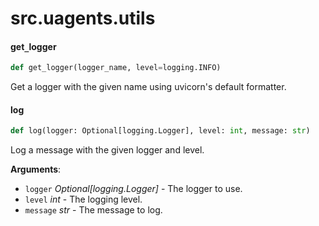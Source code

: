 <a id="src.uagents.utils"></a>

# src.uagents.utils

<a id="src.uagents.utils.get_logger"></a>

#### get`_`logger

```python
def get_logger(logger_name, level=logging.INFO)
```

Get a logger with the given name using uvicorn's default formatter.

<a id="src.uagents.utils.log"></a>

#### log

```python
def log(logger: Optional[logging.Logger], level: int, message: str)
```

Log a message with the given logger and level.

**Arguments**:

- `logger` _Optional[logging.Logger]_ - The logger to use.
- `level` _int_ - The logging level.
- `message` _str_ - The message to log.

